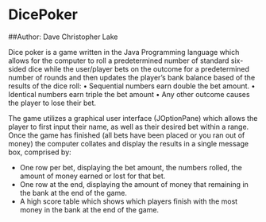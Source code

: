 # DicePoker

##Author: Dave Christopher Lake

Dice poker is a game written in the Java Programming language which allows for the computer to roll a predetermined number of standard six-sided dice while the user/player bets on the outcome for a predetermined number of rounds and then updates the player’s bank balance based of the results of the dice roll:
•	Sequential numbers earn double the bet amount.
•	Identical numbers earn triple the bet amount
•	Any other outcome causes the player to lose their bet.

The game utilizes a graphical user interface (JOptionPane) which allows the player to first input their name, as well as their desired bet within a range. Once the game has finished (all bets have been placed or you ran out of money) the computer collates and display the results in a single message box, comprised by:
- One row per bet, displaying the bet amount, the numbers rolled, the amount of money earned or lost for that bet.
- One row at the end, displaying the amount of money that remaining in the bank at the end of the game.
- A high score table which shows which players finish with the most money in the bank at the end of the game.

